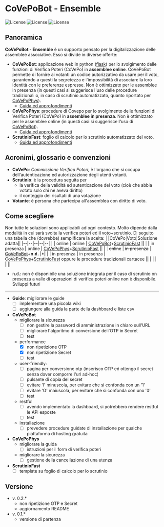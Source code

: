 
# CoVePoBot - Ensemble
![License](https://img.shields.io/badge/status-work%20in%20progress-yellowgreen) ![License](https://img.shields.io/badge/version-0.2.2-yellow) ![License](https://img.shields.io/github/languages/top/scouting4bot/CoVePoBot)

Panoramica
--------
**CoVePoBot - Ensemble** è un supporto pensato per la digitalizzazione delle assemblee associative.
Esso si divide in diverse offerte:

 - **CoVePoBot**: applicazione web in python ([flask](https://flask.palletsprojects.com/)) per lo svolgimento delle funzioni di Verifica Poteri (CoVePo) in **assemblee online**. CoVePoBot permette di fornire ai votanti un codice autorizzativo da usare per il voto, garantendo a questi la segretezza e l'impossibilità di associare la loro identità con le preferenze espresse. Non è ottimizzato per le assemblee in presenza (in questi casi si suggerisce l'uso delle procedure tradizionali o, in caso di scrutinio automatizzato, quanto riportato per [CoVePoPhys](docs/istruzioni_CoVePoPhys_ita.md)).
	 - [Guida ed approfondimenti](docs/istruzioni_CoVePoBot_ita.md)
 - **CoVePoPhys**: procedure di Covepo per lo svolgimento delle funzioni di Verifica Poteri (CoVePo) in **assemblee in presenza**. Non è ottimizzato per le assemblee online (in questi casi si suggerisce l'uso di [CoVePoBot](docs/istruzioni_CoVePoBot_ita.md)).
	 - [Guida ed approfondimenti](docs/istruzioni_CoVePoPhys_ita.md)
 - **ScrutinioFast**: foglio di calcolo per lo scrutinio automatizzato del voto.
	 - [Guida ed approfondimenti](docs/istruzioni_ScrutinioFast_ita.md)

Acronimi, glossario e convenzioni
--------
* **CoVePo**: *Commissione Verifica Poteri*, è l'organo che si occupa dell'autenticazione ed autorizzazione degli utenti votanti.
* **Scrutinio**: è la procedura seguita per
	* la verifica della validità ed autenticazione del voto (cioè che abbia votato solo chi ne aveva diritto)
	* il conteggio dei risultati di una votazione
* **Votante**: è persona che partecipa all'assemblea con diritto di voto.

Come scegliere
--------
Non tutte le soluzioni sono applicabili ad ogni contesto. Molto dipende dalla modalità in cui sarà svolta la verifica poteri ed il voto+scrutinio. Di seguito una tabella che (dovrebbe) semplificare la scelta:
|  |CoVePo|Voto|Soluzione adatta||
|--|--|--|--|--|
|  | online  | online  | [CoVePoBot](docs/istruzioni_CoVePoBot_ita.md)+[ScrutinioFast](docs/istruzioni_ScrutinioFast_ita.md) ||
|  | in presenza | online | [CoVePoPhys](docs/istruzioni_CoVePoPhys_ita.md)+[ScrutinioFast](docs/istruzioni_ScrutinioFast_ita.md) ||
|  | ~~online~~  | ~~in presenza~~ | ~~[CoVePoBot](docs/istruzioni_CoVePoBot_ita.md)~~+**n.d.** |*|
|  | in presenza | in presenza | [CoVePoPhys](docs/istruzioni_CoVePoPhys_ita.md)+[ScrutinioFast](docs/istruzioni_ScrutinioFast_ita.md) oppure le procedure tradizionali cartacee ||
|  | | |  ||
* n.d.: non è disponibile una soluzione integrata per il caso di scrutinio on presenza a valle di operazioni di verifica poteri online non è disponibile.
Sviluppi futuri
--------
* **Guide**: migliorare le guide
	* [ ] implementare una piccola wiki
	* [ ] aggiungere alla guida la parte della dashboard e liste csv
* **CoVePoBot**
	* migliorare la sicurezza
		* [ ] non gestire la password di amministrazione in chiaro sull'URL
		* [ ] migliorare l'algoritmo di conversione dell'OTP in Secret
		* [ ] test
	* performance
		* [x] non ripetizione OTP
		* [x] non ripetizione Secret
		* [ ] test
	* user-friendly:
		* [ ] pagina per conversione otp (inserisco OTP ed ottengo il secret senza dover comporre l'url ad-hoc)
		* [ ] pulsante di copia del secret
		* [ ] evitare 'l' minuscola, per evitare che si confonda con un '1'
		* [ ] evitare 'O' maiuscola, per evitare che si confonda con uno '0'
		* [ ] test
	* restful
		* [ ] avendo implementato la dashboard, si potrebbero rendere restful le API esposte
		* [ ] test
	* installazione
		* [ ] prevedere procedure guidate di installazione per qualche piattaforma di hosting gratuita
* **CoVePoPhys**
	* migliorare la guida
		* [ ] istruzioni per il form di verifica poteri
	* migliorare la sicurezza
		* [ ] gestione della cancellazione di una utenza
* **ScrutinioFast**
	* [ ] template su foglio di calcolo per lo scrutinio

Versione
--------
*  v. 0.2.*
	* non ripetizione OTP e Secret
	* aggiornamento README
*  v. 0.1.*
	* versione di partenza
